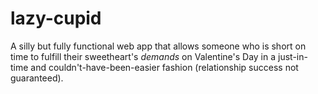 # lazy-cupid
A silly but fully functional web app that allows someone who is short on time to fulfill their sweetheart's _demands_ on Valentine's Day in a just-in-time and couldn't-have-been-easier fashion (relationship success not guaranteed).
